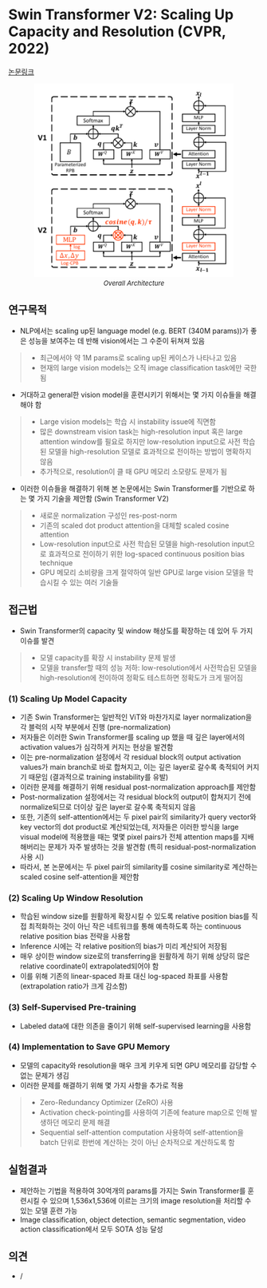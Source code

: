 # Swin Transformer V2: Scaling Up Capacity and Resolution (CVPR, 2022)

[논문링크](https://openaccess.thecvf.com/content/CVPR2022/html/Liu_Swin_Transformer_V2_Scaling_Up_Capacity_and_Resolution_CVPR_2022_paper.html)

<p align="center">
    <img width="400" alt='fig1' src="./img/01_34_01.png?raw=true"></br>
    <em><font size=2>Overall Architecture</font></em>
</p>

## 연구목적
- NLP에서는 scaling up된 language model (e.g. BERT (340M params))가 좋은 성능을 보여주는 데 반해 vision에서는 그 수준이 뒤쳐져 있음
> - 최근에서야 약 1M params로 scaling up된 케이스가 나타나고 있음
> - 현재의 large vision models는 오직 image classification task에만 국한됨
- 거대하고 general한 vision model을 훈련시키기 위해서는 몇 가지 이슈들을 해결해야 함
> - Large vision models는 학습 시 instability issue에 직면함
> - 많은 downstream vision task는 high-resolution input 혹은 large attention window를 필요로 하지만 low-resolution input으로 사전 학습된 모델을 high-resolution 모델로 효과적으로 전이하는 방법이 명확하지 않음
> - 추가적으로, resolution이 클 때 GPU 메모리 소모량도 문제가 됨
- 이러한 이슈들을 해결하기 위해 본 논문에서는 Swin Transformer를 기반으로 하는 몇 가지 기술을 제안함 (Swin Transformer V2)
> - 새로운 normalization 구성인 res-post-norm
> - 기존의 scaled dot product attention을 대체할 scaled cosine attention
> - Low-resolution input으로 사전 학습된 모델을 high-resolution input으로 효과적으로 전이하기 위한 log-spaced continuous position bias technique
> - GPU 메모리 소비량을 크게 절약하여 일반 GPU로 large vision 모델을 학습시킬 수 있는 여러 기술들

## 접근법
- Swin Transformer의 capacity 및 window 해상도를 확장하는 데 있어 두 가지 이슈를 발견
> - 모델 capacity를 확장 시 instability 문제 발생
> - 모델을 transfer할 때의 성능 저하: low-resolution에서 사전학습된 모델을 high-resolution에 전이하여 정확도 테스트하면 정확도가 크게 떨어짐
### (1) Scaling Up Model Capacity
- 기존 Swin Transformer는 일반적인 ViT와 마찬가지로 layer normalization을 각 블럭의 시작 부분에서 진행 (pre-normalization)
- 저자들은 이러한 Swin Transformer를 scaling up 했을 때 깊은 layer에서의 activation values가 심각하게 커지는 현상을 발견함
- 이는 pre-normalization 설정에서 각 residual block의 output activation values가 main branch로 바로 합쳐지고, 이는 깊은 layer로 갈수록 축적되어 커지기 때문임 (결과적으로 training instability를 유발)
- 이러한 문제를 해결하기 위해 residual post-normalization approach를 제안함
- Post-normalization 설정에서는 각 residual block의 output이 합쳐지기 전에 normalize되므로 더이상 깊은 layer로 갈수록 축적되지 않음
- 또한, 기존의 self-attention에서는 두 pixel pair의 similarity가 query vector와 key vector의 dot product로 계산되었는데, 저자들은 이러한 방식을 large visual model에 적용했을 때는 몇몇 pixel pairs가 전체 attention maps를 지배해버리는 문제가 자주 발생하는 것을 발견함 (특히 residual-post-normalization 사용 시)
- 따라서, 본 논문에서는 두 pixel pair의 similarity를 cosine similarity로 계산하는 scaled cosine self-attention을 제안함
### (2) Scaling Up Window Resolution
- 학습된 window size를 원활하게 확장시킬 수 있도록 relative position bias를 직접 최적화하는 것이 아닌 작은 네트워크를 통해 예측하도록 하는 continuous relative position bias 전략을 사용함
- Inference 시에는 각 relative position의 bias가 미리 계산되어 저장됨
- 매우 상이한 window size로의 transferring을 원활하게 하기 위해 상당히 많은 relative coordinate이 extrapolated되어야 함
- 이를 위해 기존의 linear-spaced 좌표 대신 log-spaced 좌표를 사용함 (extrapolation ratio가 크게 감소함)
### (3) Self-Supervised Pre-training
- Labeled data에 대한 의존을 줄이기 위해 self-supervised learning을 사용함
### (4) Implementation to Save GPU Memory
- 모델의 capacity와 resolution을 매우 크게 키우게 되면 GPU 메모리를 감당할 수 없는 문제가 생김
- 이러한 문제를 해결하기 위해 몇 가지 사항을 추가로 적용
> - Zero-Redundancy Optimizer (ZeRO) 사용
> - Activation check-pointing를 사용하여 기존에 feature map으로 인해 발생하던 메모리 문제 해결
> - Sequential self-attention computation 사용하여 self-attention을 batch 단위로 한번에 계산하는 것이 아닌 순차적으로 계산하도록 함

## 실험결과
- 제안하는 기법을 적용하여 30억개의 params를 가지는 Swin Transformer를 훈련시킬 수 있으며 1,536x1,536에 이르는 크기의 image resolution을 처리할 수 있는 모델 훈련 가능
- Image classification, object detection, semantic segmentation, video action classification에서 모두 SOTA 성능 달성

## 의견
- /